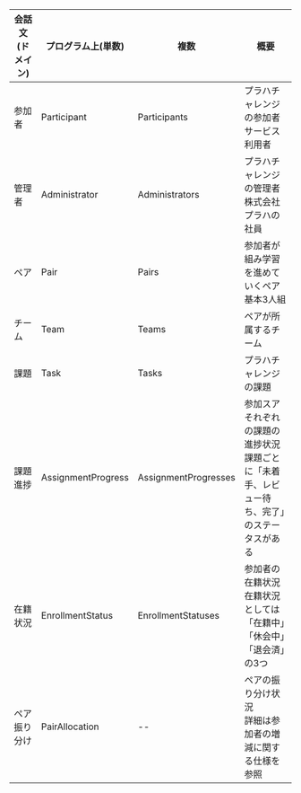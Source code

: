 | 会話文(ドメイン) | プログラム上(単数) | 複数 | 概要 |
| --- | --- | --- | --- |
| 参加者 | Participant | Participants | プラハチャレンジの参加者<br>サービス利用者 |
| 管理者 | Administrator | Administrators | プラハチャレンジの管理者<br>株式会社プラハの社員 |
| ペア | Pair | Pairs | 参加者が組み学習を進めていくペア<br>基本3人組 |
| チーム | Team | Teams | ペアが所属するチーム |
| 課題 | Task | Tasks | プラハチャレンジの課題 |
| 課題進捗 | AssignmentProgress | AssignmentProgresses | 参加スアそれぞれの課題の進捗状況<br>課題ごとに「未着手、レビュー待ち、完了」のステータスがある |
| 在籍状況 | EnrollmentStatus | EnrollmentStatuses | 参加者の在籍状況<br>在籍状況としては「在籍中」「休会中」「退会済」の3つ |
| ペア振り分け | PairAllocation | -- | ペアの振り分け状況<br>詳細は参加者の増減に関する仕様を参照 |
